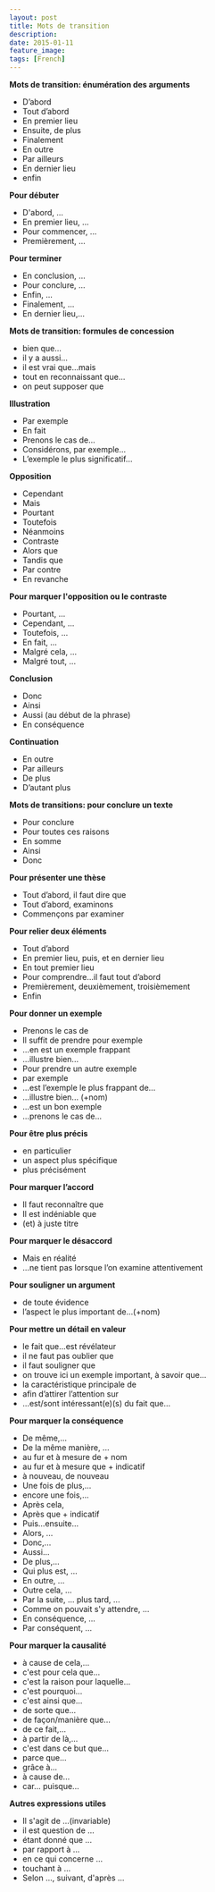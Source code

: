 ```yaml
---
layout: post
title: Mots de transition
description: 
date: 2015-01-11
feature_image:
tags: [French]
---
```


**Mots de transition: énumération des arguments**

- D’abord
- Tout d’abord
- En premier lieu
- Ensuite, de plus
- Finalement
- En outre
- Par ailleurs
- En dernier lieu
- enfin

**Pour débuter**

- D'abord, ...
- En premier lieu, ...
- Pour commencer, ...
- Premièrement, ...

**Pour terminer**

- En conclusion, ...
- Pour conclure, ...
- Enfin, ...
- Finalement, ...
- En dernier lieu,...

**Mots de transition: formules de concession**

- bien que...
- il y a aussi...
- il est vrai que...mais
- tout en reconnaissant que...
- on peut supposer que

**Illustration**

- Par exemple
- En fait
- Prenons le cas de...
- Considérons, par exemple...
- L’exemple le plus significatif...

**Opposition**

- Cependant
- Mais 
- Pourtant
- Toutefois
- Néanmoins
- Contraste
- Alors que
- Tandis que
- Par contre
- En revanche

**Pour marquer l'opposition ou le contraste**

- Pourtant, ...
- Cependant, ...
- Toutefois, ...
- En fait, ...
- Malgré cela, ...
- Malgré tout, ...

**Conclusion**

- Donc
- Ainsi
- Aussi (au début de la phrase)
- En conséquence

**Continuation**

- En outre
- Par ailleurs
- De plus
- D’autant plus

**Mots de transitions: pour conclure un texte**

- Pour conclure
- Pour toutes ces raisons
- En somme
- Ainsi
- Donc

**Pour présenter une thèse**

- Tout d’abord, il faut dire que
- Tout d’abord, examinons
- Commençons par examiner

**Pour relier deux éléments**

- Tout d’abord
- En premier lieu, puis, et en dernier lieu
- En tout premier lieu
- Pour comprendre...il faut tout d’abord
- Premièrement, deuxièmement, troisièmement
- Enfin

**Pour donner un exemple**

- Prenons le cas de
- Il suffit de prendre pour exemple
- ...en est un exemple frappant
- ...illustre bien...
- Pour prendre un autre exemple
- par exemple
- ...est l’exemple le plus frappant de...
- ...illustre bien... (+nom)
- ...est un bon exemple
- ...prenons le cas de...

**Pour être plus précis**

- en particulier
- un aspect plus spécifique
- plus précisément

**Pour marquer l’accord**

- Il faut reconnaître que
- Il est indéniable que
- (et) à juste titre

**Pour marquer le désaccord**

- Mais en réalité
- ...ne tient pas lorsque l’on examine attentivement

**Pour souligner un argument**

- de toute évidence
- l’aspect le plus important de...(+nom)

**Pour mettre un détail en valeur**

- le fait que...est révélateur
- il ne faut pas oublier que
- il faut souligner que
- on trouve ici un exemple important, à savoir que...
- la caractéristique principale de
- afin d’attirer l’attention sur
- ...est/sont intéressant(e)(s) du fait que...

**Pour marquer la conséquence**

- De même,...
- De la même manière, ...
- au fur et à mesure de + nom
- au fur et à mesure que + indicatif
- à nouveau, de nouveau
- Une fois de plus,...
- encore une fois,...
- Après cela,
- Après que + indicatif
- Puis...ensuite...
- Alors, ...
- Donc,...
- Aussi...
- De plus,...
- Qui plus est, ...
- En outre, ...
- Outre cela, ...
- Par la suite, ... plus tard, ...
- Comme on pouvait s'y attendre, ...
- En conséquence, ...
- Par conséquent, ...

**Pour marquer la causalité**

- à cause de cela,...
- c'est pour cela que...
- c'est la raison pour laquelle...
- c'est pourquoi...
- c'est ainsi que...
- de sorte que...
- de façon/manière que...
- de ce fait,...
- à partir de là,...
- c'est dans ce but que...
- parce que...
- grâce à...
- à cause de...
- car... puisque...

**Autres expressions utiles**

- Il s'agit de ...(invariable)
- il est question de ...
- étant donné que ...
- par rapport à ...
- en ce qui concerne ...
- touchant à ...
- Selon ..., suivant, d'après ...
